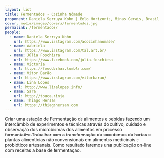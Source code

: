 ```yaml
---
layout: list
title: Fermentados - Cozinha Nômade
proponent: Daniela Serruya Kohn | Belo Horizonte, Minas Gerais, Brasil
cover: media/images/covers/fermentados.jpg
permalink: /fermentados/
people:
  - name: Daniela Serruya Kohn
    url: https://www.instagram.com/acozinhanomade/
  - name: Gabriela
    url: https://www.instagram.com/tal.art.br/
  - name: Júlia Foschiera
    url: https://www.facebook.com/julia.foschiera
  - name: Victoria
    url: https://fooddoshas.tumblr.com/
  - name: Vitor Barão
    url: https://www.instagram.com/vitorbarao/
  - name: Lina Lopes
    url: http://www.linalopes.info/
  - name: Sara
    url: http://touca.ninja
  - name: Thiago Hersan
    url: https://thiagohersan.com
---
```

Criar uma estação de Fermentação de alimentos e bebidas fazendo um intercâmbio de experimentos e técnicas através do cultivo, cuidado e observação dos microbiomas dos alimentos em processo fermentativo.Trabalhar com a transformação de excedentes de hortas e plantas alimentícias não convensionais em alimentos medicinais e probióticos artesanais. Como resultado faremos uma publicação on-line com receitas a base de fermentaçao.
